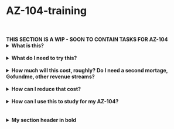 # AZ-104-training<br>
<br>
<br>
<B> THIS SECTION IS A WIP - SOON TO CONTAIN TASKS FOR AZ-104</B>
<details>
<summary><b>What is this?</b></summary>
<br>
The intent is to: <br><br> 
<i>Create a set of Users<br>
Create a Groups<br>
Create a number of Virtual Networks and Subnets<br>
Create a number of Storage Accounts in 3 Regions<br>
Create a number of Network Security Groups<br>
Deploy a number of VM's and VMSS's in 3 Regions<br>
Create a Static Site in 3 Regions<br>
Create 2 Network Peerings between 3 Regions<br> 
Create a Bastion in 1 Region</i><br>
<br>
This is to create a badly configured environment where users would need to apply the knowledge gained from AZ-104 to remedy it and improve it. A High-Level Design will find it's way in here soon, so you can see the Resources deployed.<br><br>
This is going to be deployed using TF to allow people to spin it up as needed, and destroy it, without spending hours on building an environment and incurring costs while doing it, and THEN using the environmnet to train in, and keeping it running until they've completed their training because they don't want to tear it all down and manually rebuild it.<br>
<br>
This for now is a VERY rough first-draft, so some of the Terraform Code WILL be re-written to be neater/smoother.<br>
<br>
</details>
<br>
<details>
<summary><b>What do I need to try this?</b></summary>
<br>
To use this, you'll need to have the following:<br>
<br><i>
Install Terraform (https://developer.hashicorp.com/terraform/downloads)<br>
Install Visual Studio Code (https://code.visualstudio.com)<br>
Install Github (https://github.com/git-guides/install-git)<br>
Create an Azure Subscription (https://portal.azure.com/)<br>
Install Azure CLI (https://learn.microsoft.com/en-us/cli/azure/install-azure-cli)
</i><br>
</details>
<br>
<details>
<summary><b>How much will this cost, roughly? Do I need a second mortage, Gofundme, other revenue streams?</b></summary>
<br>
I've tried to make this <i>as cheap as possible</i> to run, while giving you the experience of seeing as close to a Real-World scenario as possible.
At the moment, as of Nov 2023, it's costing <b>£9.70</b> to run this setup in a <b>Single Region per day</b>. To run all three Regions, it would cost an <b>estimated £29.10 per day. There are elements that will require a P2 licence for things like MFA, PIM, etc. Where possible, use the free trial for 30 days. But this might be something you'll have to bite down and pay for, for the short period of time you need to use it for.</b>.
<br>
</details>
<br>
<details>
<summary><b>How can I reduce that cost?</b></summary>
<br>
There are several ways to reduce that cost:<br>
1) Sign up to Azure Portal - if it's your first time, you will get a credit of $200 for 30 days. In addition, you'll get to use some resources (At a lower SKU) for free for that month. After that, you may find some resources are still free to use up to 12 months (Some VM's will offer 750 hrs over 12 months, for example). A full list of what's available can be found here: https://azure.microsoft.com/en-gb/pricing/free-services)<br><br>
2) Free Credits - If you have a Visual Studio licence, you will get monthly Azure Credits to use. As of Nov 2023, they are:<br>
<b>Visual Studio Professional</b> - $50 USD<br>
<b>MSDN Platforms</b> - $100<br>
<b>Visual Studio Enterprise</b> - $150<br><br>
3) Azure for Students - Azure for Students offers $100 in Azure Credits to use within 12 months, plus select free services without needing a credit card. To qualify, you need to be 18+ years of age, be on an accredited degree-granting course between 2-4 years, as a full-time student, and apply using your organisation's email address. It's not available for use if you're using an Online Course (Why, I'm not sure. Full-time study is full-time study...) or in professional training from a for-profit organisation. A full list of requirements can be found here: https://azure.microsoft.com/en-us/pricing/offers/ms-azr-0170p/<br><br>
4) Cost Alerting - Setup a Budget, based on how much you're willing to spend. This will be covered during the training (And if you're here, you've likely got an idea on how to do this). This will create a budget for you monthly/quarterly, over a period of time, and will send out alerts if you hit % of your budget. You can also create a Cost Alert based on any sudden increases in your environment.
</details>
<br>
<details>
<summary><b>How can I use this to study for my AZ-104?</b></summary>

Any folded content here. It requires an empty line just above it.

</details>
<br>
<br>
<details>
<summary><b>My section header in bold</b></summary>

Any folded content here. It requires an empty line just above it.

</details>

